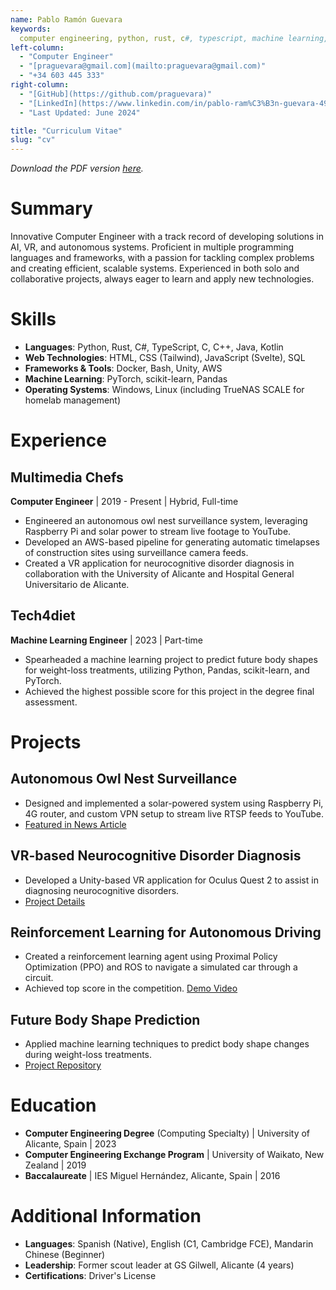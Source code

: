 ```yaml
---
name: Pablo Ramón Guevara
keywords:
  computer engineering, python, rust, c#, typescript, machine learning, virtual reality, autonomous systems, web development, linux, windows, reinforcement learning
left-column:
  - "Computer Engineer"
  - "[praguevara@gmail.com](mailto:praguevara@gmail.com)"
  - "+34 603 445 333"
right-column:
  - "[GitHub](https://github.com/praguevara)"
  - "[LinkedIn](https://www.linkedin.com/in/pablo-ram%C3%B3n-guevara-498283165/)"
  - "Last Updated: June 2024"

title: "Curriculum Vitae"
slug: "cv"
---
```


_Download the PDF version [here](/pablo_ramon_guevara_cv.pdf)._

# Summary

Innovative Computer Engineer with a track record of developing solutions in AI,
VR, and autonomous systems. Proficient in multiple programming languages and
frameworks, with a passion for tackling complex problems and creating efficient,
scalable systems. Experienced in both solo and collaborative projects, always
eager to learn and apply new technologies.

# Skills

- **Languages**: Python, Rust, C#, TypeScript, C, C++, Java, Kotlin
- **Web Technologies**: HTML, CSS (Tailwind), JavaScript (Svelte), SQL
- **Frameworks & Tools**: Docker, Bash, Unity, AWS
- **Machine Learning**: PyTorch, scikit-learn, Pandas
- **Operating Systems**: Windows, Linux (including TrueNAS SCALE for homelab
  management)

# Experience

## Multimedia Chefs

**Computer Engineer** | 2019 - Present | Hybrid, Full-time

- Engineered an autonomous owl nest surveillance system, leveraging Raspberry Pi
  and solar power to stream live footage to YouTube.
- Developed an AWS-based pipeline for generating automatic timelapses of
  construction sites using surveillance camera feeds.
- Created a VR application for neurocognitive disorder diagnosis in
  collaboration with the University of Alicante and Hospital General
  Universitario de Alicante.

## Tech4diet

**Machine Learning Engineer** | 2023 | Part-time

- Spearheaded a machine learning project to predict future body shapes for
  weight-loss treatments, utilizing Python, Pandas, scikit-learn, and PyTorch.
- Achieved the highest possible score for this project in the degree final
  assessment.

# Projects

## Autonomous Owl Nest Surveillance

- Designed and implemented a solar-powered system using Raspberry Pi, 4G router,
  and custom VPN setup to stream live RTSP feeds to YouTube.
- [Featured in News Article](https://web.archive.org/web/20220401124435/https://cadenaser.com/2022/04/01/el-niu-dun-duc-als-secans-de-la-plana-de-lleida/)

## VR-based Neurocognitive Disorder Diagnosis

- Developed a Unity-based VR application for Oculus Quest 2 to assist in
  diagnosing neurocognitive disorders.
- [Project Details](https://www.simialab.com/projects/realidad-virtual-aplicada-a-transtornos-neurocognitivos)

## Reinforcement Learning for Autonomous Driving

- Created a reinforcement learning agent using Proximal Policy Optimization
  (PPO) and ROS to navigate a simulated car through a circuit.
- Achieved top score in the competition.
  [Demo Video](https://www.youtube.com/watch?v=u8DQiB4AqWo)

## Future Body Shape Prediction

- Applied machine learning techniques to predict body shape changes during
  weight-loss treatments.
- [Project Repository](http://hdl.handle.net/10045/136544)

# Education

- **Computer Engineering Degree** (Computing Specialty) | University of
  Alicante, Spain | 2023
- **Computer Engineering Exchange Program** | University of Waikato, New Zealand | 2019
- **Baccalaureate** | IES Miguel Hernández, Alicante, Spain | 2016

# Additional Information

- **Languages**: Spanish (Native), English (C1, Cambridge FCE), Mandarin Chinese
  (Beginner)
- **Leadership**: Former scout leader at GS Gilwell, Alicante (4 years)
- **Certifications**: Driver's License
